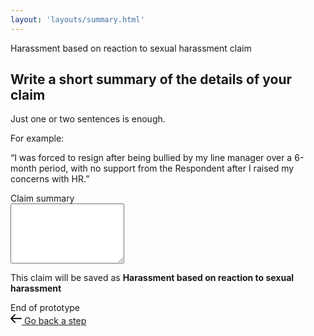 ```yaml
---
layout: 'layouts/summary.html'
---
```


<section class="Card">
  <div class="Card-segment">
    <div class="u-fs--1 u-case--upper u-margin-b-e--lg">
      Harassment based on reaction to sexual harassment claim
    </div>
    <h1 class="Card-heading">
      Write a short summary of the details of your claim
    </h1>
    <div class="Card-lede">
      <p>Just one or two sentences is enough.</p>
      <p>For example:</p>
      <p>
        “I was forced to resign after being bullied by my line manager
        over a 6-month period, with no support from the Respondent
        after I raised my concerns with HR.”
      </p>
    </div>
    <form class="Form" action="claim.html" id="summary-form">
      <div class="Field">
        <div class="Field-legend">
          <label for="direct-age-discrim-summary" class="Label"
            >Claim summary</label
          >
        </div>
        <div class="Field-inputs">
          <textarea
            name="direct-age-discrim-summary"
            id="direct-age-discrim-summary"
            rows="6"
            class="Input"
          ></textarea>
        </div>
      </div>
    </form>
    <p class="u-margin-b-s--lg">
      This claim will be saved as <b>Harassment based on reaction to sexual harassment</b>
    </p>
  </div>
  <div class="Card-segment">
    <div class="Notice">
      End of prototype
    </div>
    <div class="ButtonGroup">
      <a href="../" class="Button Button--ghost">
        <svg
          class="Icon"
          fill="none"
          xmlns="http://www.w3.org/2000/svg"
          viewBox="0 0 18 18"
          height="18"
          width="18"
        >
          <path
            d="M17 9H1m0 0 6-6M1 9l6 6"
            stroke="currentColor"
            stroke-linecap="round"
            stroke-linejoin="round"
            stroke-width="2"
          />
        </svg>
        <span class="Button-label"> Go back a step </span>
      </a>
    </div>
  </div>
</section>
